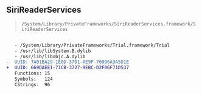 ## SiriReaderServices

> `/System/Library/PrivateFrameworks/SiriReaderServices.framework/SiriReaderServices`

```diff

   - /System/Library/PrivateFrameworks/Trial.framework/Trial
   - /usr/lib/libSystem.B.dylib
   - /usr/lib/libobjc.A.dylib
-  UUID: 7A01BA29-1E0D-37D1-AE9F-76096A3A5D1E
+  UUID: 669DAEE1-71CB-3727-9EBC-D2F06F71D537
   Functions: 15
   Symbols:   124
   CStrings:  96

```
